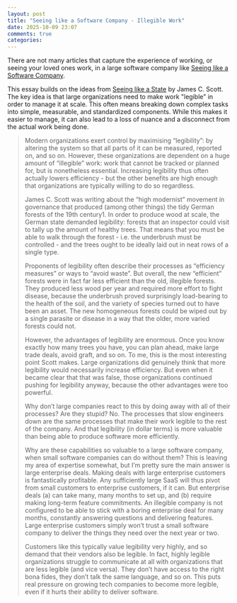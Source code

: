 ```yaml
---
layout: post
title: "Seeing like a Software Company - Illegible Work"
date: 2025-10-09 23:07
comments: true
categories: 
---
```


There are not many articles that capture the experience of working, or seeing your loved ones work, in a large software company like [Seeing like a Software Company](https://www.seangoedecke.com/seeing-like-a-software-company/). 

This essay builds on the ideas from [Seeing like a State](https://en.wikipedia.org/wiki/Seeing_Like_a_State) by James C. Scott. The key idea is that large organizations need to make work "legible" in order to manage it at scale. This often means breaking down complex tasks into simple, measurable, and standardized components. While this makes it easier to manage, it can also lead to a loss of nuance and a disconnect from the actual work being done.

> Modern organizations exert control by maximising “legibility”: by altering the system so that all parts of it can be measured, reported on, and so on.
> However, these organizations are dependent on a huge amount of “illegible” work: work that cannot be tracked or planned for, but is nonetheless essential.
> Increasing legibility thus often actually lowers efficiency - but the other benefits are high enough that organizations are typically willing to do so regardless.
>
> James C. Scott was writing about the “high modernist” movement in governance that produced (among other things) the tidy German forests of the 19th century1. In order to produce wood at scale, the German state demanded legibility: forests that an inspector could visit to tally up the amount of healthy trees. That means that you must be able to walk through the forest - i.e. the underbrush must be controlled - and the trees ought to be ideally laid out in neat rows of a single type.
>
> Proponents of legibility often describe their processes as “efficiency measures” or ways to “avoid waste”. But overall, the new “efficient” forests were in fact far less efficient than the old, illegible forests. They produced less wood per year and required more effort to fight disease, because the underbrush proved surprisingly load-bearing to the health of the soil, and the variety of species turned out to have been an asset. The new homogeneous forests could be wiped out by a single parasite or disease in a way that the older, more varied forests could not.
>
> However, the advantages of legibility are enormous. Once you know exactly how many trees you have, you can plan ahead, make large trade deals, avoid graft, and so on. To me, this is the most interesting point Scott makes. Large organizations did genuinely think that more legibility would necessarily increase efficiency. But even when it became clear that that was false, those organizations continued pushing for legibility anyway, because the other advantages were too powerful.
>
> Why don’t large companies react to this by doing away with all of their processes? Are they stupid? No. The processes that slow engineers down are the same processes that make their work legible to the rest of the company. And that legibility (in dollar terms) is more valuable than being able to produce software more efficiently.
>
> Why are these capabilities so valuable to a large software company, when small software companies can do without them? This is leaving my area of expertise somewhat, but I’m pretty sure the main answer is large enterprise deals. Making deals with large enterprise customers is fantastically profitable. Any sufficiently large SaaS will thus pivot from small customers to enterprise customers, if it can. But enterprise deals (a) can take many, many months to set up, and (b) require making long-term feature commitments. An illegible company is not configured to be able to stick with a boring enterprise deal for many months, constantly answering questions and delivering features. Large enterprise customers simply won’t trust a small software company to deliver the things they need over the next year or two.
>
> Customers like this typically value legibility very highly, and so demand that their vendors also be legible. In fact, highly legible organizations struggle to communicate at all with organizations that are less legible (and vice versa). They don’t have access to the right bona fides, they don’t talk the same language, and so on. This puts real pressure on growing tech companies to become more legible, even if it hurts their ability to deliver software.

